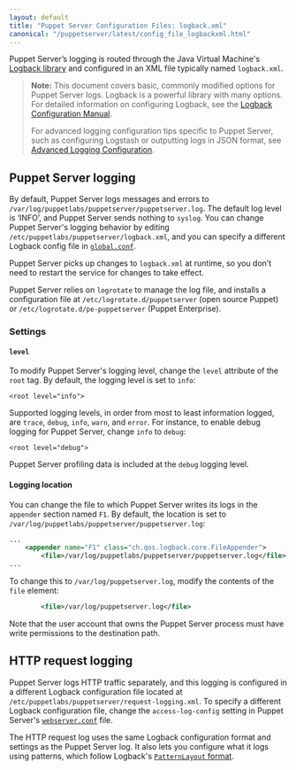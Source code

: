 ```yaml
---
layout: default
title: "Puppet Server Configuration Files: logback.xml"
canonical: "/puppetserver/latest/config_file_logbackxml.html"
---
```


Puppet Server’s logging is routed through the Java Virtual Machine's [Logback library](http://logback.qos.ch/) and configured in an XML file typically named `logback.xml`.

> **Note:** This document covers basic, commonly modified options for Puppet Server logs. Logback is a powerful library with many options. For detailed information on configuring Logback, see the [Logback Configuration Manual](http://logback.qos.ch/manual/configuration.html).
>
> For advanced logging configuration tips specific to Puppet Server, such as configuring Logstash or outputting logs in JSON format, see [Advanced Logging Configuration](./config_logging_advanced.markdown).

## Puppet Server logging

By default, Puppet Server logs messages and errors to `/var/log/puppetlabs/puppetserver/puppetserver.log`. The default log level is ‘INFO’, and Puppet Server sends nothing to `syslog`. You can change Puppet Server's logging behavior by editing `/etc/puppetlabs/puppetserver/logback.xml`, and you can specify a different Logback config file in [`global.conf`](#globalconf).

Puppet Server picks up changes to `logback.xml` at runtime, so you don’t need to restart the service for changes to take effect.

Puppet Server relies on `logrotate` to manage the log file, and installs a configuration file at `/etc/logrotate.d/puppetserver` (open source Puppet) or `/etc/logrotate.d/pe-puppetserver` (Puppet Enterprise).

### Settings

#### `level`

To modify Puppet Server's logging level, change the `level` attribute of the `root` tag. By default, the logging level is set to `info`:

    <root level="info">

Supported logging levels, in order from most to least information logged, are `trace`, `debug`, `info`, `warn`, and `error`. For instance, to enable debug logging for Puppet Server, change `info` to `debug`:

    <root level="debug">

Puppet Server profiling data is included at the `debug` logging level.

#### Logging location

You can change the file to which Puppet Server writes its logs in the `appender` section named `F1`. By default, the location is set to `/var/log/puppetlabs/puppetserver/puppetserver.log`:

~~~ xml
...
    <appender name="F1" class="ch.qos.logback.core.FileAppender">
        <file>/var/log/puppetlabs/puppetserver/puppetserver.log</file>
...
~~~

To change this to `/var/log/puppetserver.log`, modify the contents of the `file` element:

~~~ xml
        <file>/var/log/puppetserver.log</file>
~~~

Note that the user account that owns the Puppet Server process must have write permissions to the destination path.

## HTTP request logging

Puppet Server logs HTTP traffic separately, and this logging is configured in a different Logback configuration file located at `/etc/puppetlabs/puppetserver/request-logging.xml`. To specify a different Logback configuration file, change the `access-log-config` setting in Puppet Server's [`webserver.conf`](./config_file_webserver.markdown) file.

The HTTP request log uses the same Logback configuration format and settings as the Puppet Server log. It also lets you configure what it logs using patterns, which follow Logback's [`PatternLayout` format](http://logback.qos.ch/manual/layouts.html#AccessPatternLayout).